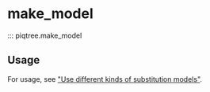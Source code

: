 # make_model

::: piqtree.make_model

## Usage

For usage, see ["Use different kinds of substitution models"](../../quickstart/using_substitution_models.md).
